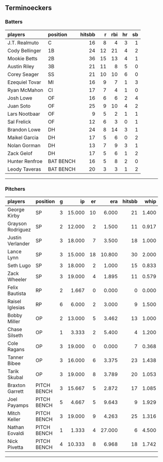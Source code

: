 ## Terminoeckers

### Batters

 
|players        |position  | hitsbb|  r| rbi| hr| sb| 
|:--------------|:---------|------:|--:|---:|--:|--:| 
|J.T. Realmuto  |C         |     16|  8|   4|  3|  1| 
|Cody Bellinger |1B        |     24| 12|  21|  4|  2| 
|Mookie Betts   |2B        |     36| 15|  13|  4|  1| 
|Austin Riley   |3B        |     21| 11|   8|  5|  0| 
|Corey Seager   |SS        |     21| 10|  10|  6|  0| 
|Ezequiel Tovar |MI        |     16|  9|   7|  1|  3| 
|Ryan McMahon   |CI        |     17|  7|   4|  1|  0| 
|Josh Lowe      |OF        |     16|  6|   6|  2|  4| 
|Juan Soto      |OF        |     25|  9|  10|  4|  2| 
|Lars Nootbaar  |OF        |      9|  5|   2|  1|  1| 
|Sal Frelick    |OF        |     12|  6|   3|  0|  1| 
|Brandon Lowe   |DH        |     24|  8|  14|  3|  1| 
|Maikel Garcia  |DH        |     17|  5|   6|  0|  2| 
|Nolan Gorman   |DH        |     13|  7|   9|  3|  1| 
|Zack Gelof     |DH        |     17|  5|   6|  1|  2| 
|Hunter Renfroe |BAT BENCH |     16|  5|   8|  2|  0| 
|Leody Taveras  |BAT BENCH |     20|  3|   3|  1|  2| 

* * *

### Pitchers

 
|players           |position    |  g|     ip| er|    era| hitsbb|  whip| so|  w| sv| 
|:-----------------|:-----------|--:|------:|--:|------:|------:|-----:|--:|--:|--:| 
|George Kirby      |SP          |  3| 15.000| 10|  6.000|     21| 1.400| 18|  0|  0| 
|Grayson Rodriguez |SP          |  2| 12.000|  2|  1.500|     11| 0.917| 13|  2|  0| 
|Justin Verlander  |SP          |  3| 18.000|  7|  3.500|     18| 1.000| 16|  2|  0| 
|Lance Lynn        |SP          |  3| 15.000| 18| 10.800|     30| 2.000|  3|  1|  0| 
|Seth Lugo         |SP          |  3| 18.000|  2|  1.000|     15| 0.833| 14|  2|  0| 
|Zack Wheeler      |SP          |  3| 19.000|  4|  1.895|     11| 0.579| 27|  2|  0| 
|Felix Bautista    |RP          |  2|  1.667|  0|  0.000|      0| 0.000|  1|  0|  1| 
|Raisel Iglesias   |RP          |  6|  6.000|  2|  3.000|      9| 1.500|  6|  0|  3| 
|Bobby Miller      |OP          |  2| 13.000|  5|  3.462|     13| 1.000|  9|  2|  0| 
|Chase Silseth     |OP          |  1|  3.333|  2|  5.400|      4| 1.200|  3|  0|  0| 
|Cole Ragans       |OP          |  3| 19.000|  0|  0.000|      7| 0.368| 27|  2|  0| 
|Tanner Bibee      |OP          |  3| 16.000|  6|  3.375|     23| 1.438| 17|  1|  0| 
|Tarik Skubal      |OP          |  3| 19.000|  8|  3.789|     20| 1.053| 23|  1|  0| 
|Braxton Garrett   |PITCH BENCH |  3| 15.667|  5|  2.872|     17| 1.085|  8|  1|  0| 
|Joel Payamps      |PITCH BENCH |  5|  4.667|  5|  9.643|      9| 1.929|  4|  0|  0| 
|Mitch Keller      |PITCH BENCH |  3| 19.000|  9|  4.263|     25| 1.316| 18|  1|  0| 
|Nathan Eovaldi    |PITCH BENCH |  1|  1.333|  4| 27.000|      6| 4.500|  1|  0|  0| 
|Nick Pivetta      |PITCH BENCH |  4| 10.333|  8|  6.968|     18| 1.742| 15|  1|  1| 


* * *


